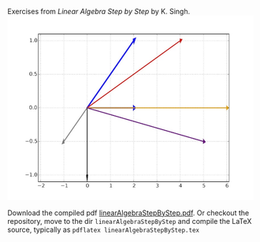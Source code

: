 Exercises from *Linear Algebra Step by Step* by K. Singh.
<img src="https://github.com/dariober/sympy-books/blob/master/linearAlgebraStepByStep/figs/ex1_3.jpg" width="500px" />

Download the compiled pdf [linearAlgebraStepByStep.pdf](https://github.com/dariober/sympy-books/blob/master/linearAlgebraStepByStep/linearAlgebraStepByStep.pdf?raw=true). Or checkout the repository, move to the dir `linearAlgebraStepByStep` and compile the LaTeX source, typically as `pdflatex linearAlgebraStepByStep.tex`
